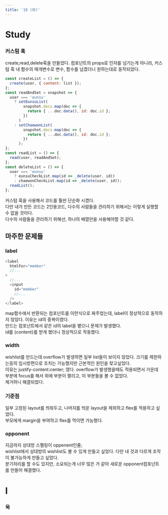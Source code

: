 ```yaml
---
title: '18 (화)'
---
```


# Study

### 커스텀 훅

create,read,delete훅을 만들었다. 컴포넌트의 props로 인자를 넘기는게 아니라, 커스텀 훅 내 함수의 매개변수로 변수, 함수를 넘겼더니 원하는대로 동작되었다.

```js
const createList = () => {
  create(user, { content: list });
};
const readAndSet = snapshot => {
  user === 'eunsu'
    ? setEunsuList(
        snapshot.docs.map(doc => {
          return { ...doc.data(), id: doc.id };
        })
      )
    : setChaewonList(
        snapshot.docs.map(doc => {
          return { ...doc.data(), id: doc.id };
        })
      );
};
const readList = () => {
  read(user, readAndSet);
};
const deleteList = () => {
  user === 'eunsu'
    ? eunsuCheckList.map(id => _delete(user, id))
    : chaewonCheckList.map(id => _delete(user, id));
  readList();
};
```

커스텀 훅을 사용해서 코드를 훨씬 단순화 시켰다.  
다만 내가 만든 코드는 2인용코드, 다수의 사람들을 관리하기 위해서는 이렇게 실행할 수 없을 것이다.  
다수의 사람들을 관리하기 위해선, 하나의 배열만을 사용해야할 것 같다.

## 마주한 문제들

### label

```js
<label
  htmlFor="member"
  //...
>
  //...
  <input
    id="member"
    //...
  />
</label>
```

map함수에서 반환되는 컴포넌트를 이런식으로 짜주었는데, label이 정상적으로 동작하지 않았다. 이유는 id의 중복이였다.  
만드는 컴포넌트에서 같은 id의 label을 뱉으니 문제가 발생했다.  
id를 {content}를 받게 했더니 정상적으로 작동했다.

### width

wishlist를 만드는데 overflow가 발생하면 일부 list들이 보이지 않았다. 크기를 제한하는등의 임시방편으로 조치는 가능했지만 근본적인 원인을 찾고싶었다.  
이유는 justify-content:center; 였다. overflow가 발생했을때도 적용되면서 가운데 부분에 focus를 해서 위에 부분이 짤리고, 이 부분들을 볼 수 없었다.  
제거하니 해결되었다.

### 기준점

일부 고정된 layout를 띄워두고, 나머지를 띄운 layout을 제외하고 flex를 적용하고 싶었다.  
부모에게 margin을 부여하고 flex를 먹이면 가능했다.

### opponent

지금까지 상대방 스펠링이 oppenent인줄;  
wishlist에서 상대방의 wishlist도 볼 수 있게 만들고 싶었다. 다만 내 것과 다르게 조작이 불가능하게 만들고 싶었다.  
분기처리를 할 수도 있지만, 소요되는게 너무 많은 거 같아 새로운 opponent컴포넌트를 만들어 해결했다.

# I

### 욱
